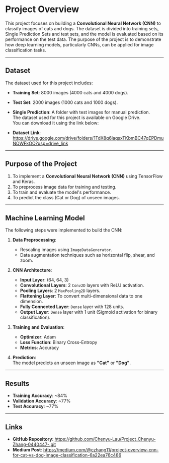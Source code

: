 # Project Overview  

This project focuses on building a **Convolutional Neural Network (CNN)** to classify images of cats and dogs. The dataset is divided into training sets, Single Prediction Sets and test sets, and the model is evaluated based on its performance on the test data. The purpose of the project is to demonstrate how deep learning models, particularly CNNs, can be applied for image classification tasks.  

---

## Dataset  

The dataset used for this project includes:  

- **Training Set**: 8000 images (4000 cats and 4000 dogs).  
- **Test Set**: 2000 images (1000 cats and 1000 dogs).  
- **Single Prediction**: A folder with test images for manual prediction.  
The dataset used for this project is available on Google Drive.  
You can download it using the link below:

- **Dataset Link**: https://drive.google.com/drive/folders/1TdX8q6laqsxTKbmBC47qEPDmuNOWFkOO?usp=drive_link

---

## Purpose of the Project  

1. To implement a **Convolutional Neural Network (CNN)** using TensorFlow and Keras.  
2. To preprocess image data for training and testing.  
3. To train and evaluate the model's performance.  
4. To predict the class (Cat or Dog) of unseen images.  

---

## Machine Learning Model  

The following steps were implemented to build the CNN:

1. **Data Preprocessing**:  
   - Rescaling images using `ImageDataGenerator`.  
   - Data augmentation techniques such as horizontal flip, shear, and zoom.  

2. **CNN Architecture**:  
   - **Input Layer**: (64, 64, 3)  
   - **Convolutional Layers**: 2 `Conv2D` layers with ReLU activation.  
   - **Pooling Layers**: 2 `MaxPooling2D` layers.  
   - **Flattening Layer**: To convert multi-dimensional data to one dimension.  
   - **Fully Connected Layer**: `Dense` layer with 128 units.  
   - **Output Layer**: `Dense` layer with 1 unit (Sigmoid activation for binary classification).  

3. **Training and Evaluation**:  
   - **Optimizer**: Adam  
   - **Loss Function**: Binary Cross-Entropy  
   - **Metrics**: Accuracy  

4. **Prediction**:  
   The model predicts an unseen image as **"Cat"** or **"Dog"**.  

---

## Results  

- **Training Accuracy**: ~84%  
- **Validation Accuracy**: ~77%  
- **Test Accuracy**: ~77%  

---


## Links

- **GitHub Repository**: https://github.com/Chenyu-Lau/Project_Chenyu-Zhang-0440447-.git
- **Medium Post**: https://medium.com/@czhang11/project-overview-cnn-for-cat-vs-dog-image-classification-6a22ea76c486

